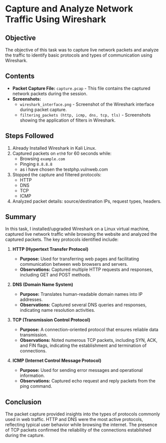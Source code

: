 # Capture and Analyze Network Traffic Using Wireshark
## Objective
The objective of this task was to capture live network packets and analyze the traffic to identify basic protocols and types of communication using Wireshark.
## Contents
- **Packet Capture File:** `capture.pcap` - This file contains the captured network packets during the session.
- **Screenshots:** 
  - `wireshark_interface.png` - Screenshot of the Wireshark interface during packet capture.
  - `filtering_packets (http, icmp, dns, tcp, tls)` - Screenshots showing the application of filters in Wireshark.

## Steps Followed
1. Already Installed Wireshark in Kali Linux.
2. Captured packets on `eth0` for 60 seconds while:
   - Browsing `example.com` 
   - Pinging `8.8.8.8`
   - as i have chosen the testphp.vulnweb.com
3. Stopped the capture and filtered protocols:
   - HTTP
   - DNS
   - TCP
   - ICMP
4. Analyzed packet details: source/destination IPs, request types, headers.

## Summary
In this task, I installed/upgraded Wireshark on a Linux virtual machine, captured live network traffic while browsing the website and analyzed the captured packets.
The key protocols identified include:

1. **HTTP (Hypertext Transfer Protocol)**
   - **Purpose:** Used for transferring web pages and facilitating communication between web browsers and servers.
   - **Observations:** Captured multiple HTTP requests and responses, including GET and POST methods.

2. **DNS (Domain Name System)**
   - **Purpose:** Translates human-readable domain names into IP addresses.
   - **Observations:** Captured several DNS queries and responses, indicating name resolution activities.

3. **TCP (Transmission Control Protocol)**
   - **Purpose:** A connection-oriented protocol that ensures reliable data transmission.
   - **Observations:** Noted numerous TCP packets, including SYN, ACK, and FIN flags, indicating the establishment and termination of connections.

4. **ICMP (Internet Control Message Protocol)**
   - **Purpose:** Used for sending error messages and operational information.
   - **Observations:** Captured echo request and reply packets from the ping command.

## Conclusion
The packet capture provided insights into the types of protocols commonly used in web traffic. HTTP and DNS were the most active protocols, reflecting typical user behavior while browsing the internet. The presence of TCP packets confirmed the reliability of the connections established during the capture.
